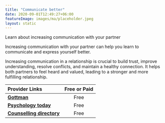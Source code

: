 ```yaml
---
title: "Communicate better"
date: 2020-09-01T12:49:27+06:00
featureImage: images/ma/placeholder.jpeg
layout: static
---
```


Learn about increasing communication with your partner

Increasing communication with your partner can help you learn to communicate and express yourself better.

Increasing communication in a relationship is crucial to build trust, improve understanding, resolve conflicts, and maintain a healthy connection. It helps both partners to feel heard and valued, leading to a stronger and more fulfilling relationship.

| Provider Links      | Free or Paid  |  
| :-----------          | :--------------:      |  
| [**Gottman**](https://www.gottman.com/couples/apps/) | Free | 
| [**Psychology today**](https://www.psychologytoday.com/us/blog/communication-matters/202107/why-communication-matters) | Free | 
| [**Counselling directory**](https://www.counselling-directory.org.uk/memberarticles/the-importance-of-communication-in-relationships) | Free | 
  

<br/><br/>







